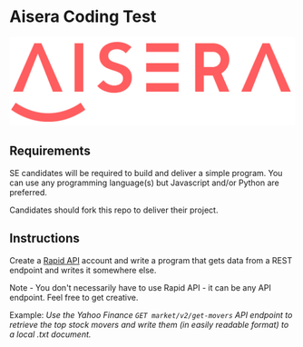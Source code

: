 # Aisera Coding Test

![aiseraLogoLong.png](images/aiseraLogoLong.png)

## Requirements

SE candidates will be required to build and deliver a simple program.  You can use any programming language(s) but Javascript and/or Python are preferred.

Candidates should fork this repo to deliver their project.

## Instructions

Create a [Rapid API](https://rapidapi.com) account and write a program that gets data from a REST endpoint and writes it somewhere else.

Note - You don't necessarily have to use Rapid API - it can be any API endpoint.  Feel free to get creative.

Example: *Use the Yahoo Finance `GET market/v2/get-movers` API endpoint to retrieve the top stock movers and write them (in easily readable format) to a local .txt document.*